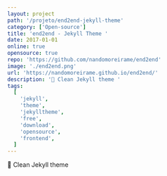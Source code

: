 ```yaml
---
layout: project
path: '/projeto/end2end-jekyll-theme'
category: ['Open-source']
title: 'end2end - Jekyll Theme '
date: 2017-01-01
online: true
opensource: true
repo: 'https://github.com/nandomoreirame/end2end'
image: './end2end.png'
url: 'https://nandomoreirame.github.io/end2end/'
description: '💎 Clean Jekyll theme '
tags:
  [
    'jekyll',
    'theme',
    'jekylltheme',
    'free',
    'download',
    'opensource',
    'frontend',
  ]
---
```


💎 Clean Jekyll theme
